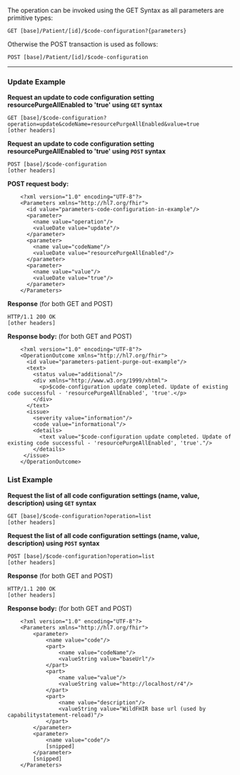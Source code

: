 
The operation can be invoked using the GET Syntax as all parameters are primitive types:

`GET [base]/Patient/[id]/$code-configuration?{parameters}`

Otherwise the POST transaction is used as follows:

`POST [base]/Patient/[id]/$code-configuration`

---

### Update Example

**Request an update to code configuration setting resourcePurgeAllEnabled to 'true' using `GET` syntax**

~~~
GET [base]/$code-configuration?operation=update&codeName=resourcePurgeAllEnabled&value=true
[other headers]
~~~

**Request an update to code configuration setting resourcePurgeAllEnabled to 'true' using `POST` syntax**

~~~
POST [base]/$code-configuration
[other headers]
~~~

**POST request body:**

~~~
    <?xml version="1.0" encoding="UTF-8"?>
    <Parameters xmlns="http://hl7.org/fhir">
      <id value="parameters-code-configuration-in-example"/>
      <parameter>
        <name value="operation"/>
        <valueDate value="update"/>
      </parameter> 
      <parameter>
        <name value="codeName"/>
        <valueDate value="resourcePurgeAllEnabled"/>
      </parameter>
      <parameter>
        <name value="value"/>
        <valueDate value="true"/>
      </parameter>
    </Parameters>
~~~

**Response** (for both GET and POST)

~~~
HTTP/1.1 200 OK
[other headers]
~~~

**Response body:** (for both GET and POST)

~~~
    <?xml version="1.0" encoding="UTF-8"?>
    <OperationOutcome xmlns="http://hl7.org/fhir">
      <id value="parameters-patient-purge-out-example"/>
      <text>
        <status value="additional"/>
        <div xmlns="http://www.w3.org/1999/xhtml">
          <p>$code-configuration update completed. Update of existing code successful - 'resourcePurgeAllEnabled', 'true'.</p>
        </div>
      </text>
      <issue> 
        <severity value="information"/>
        <code value="informational"/>
        <details>
          <text value="$code-configuration update completed. Update of existing code successful - 'resourcePurgeAllEnabled', 'true'."/>
        </details>
     </issue>
    </OperationOutcome>
~~~


### List Example

**Request the list of all code configuration settings (name, value, description) using `GET` syntax**

~~~
GET [base]/$code-configuration?operation=list
[other headers]
~~~

**Request the list of all code configuration settings (name, value, description) using `POST` syntax**

~~~
POST [base]/$code-configuration?operation=list
[other headers]
~~~

**Response** (for both GET and POST)

~~~
HTTP/1.1 200 OK
[other headers]
~~~

**Response body:** (for both GET and POST)

~~~
    <?xml version="1.0" encoding="UTF-8"?>
    <Parameters xmlns="http://hl7.org/fhir">
        <parameter>
            <name value="code"/>
            <part>
                <name value="codeName"/>
                <valueString value="baseUrl"/>
            </part>
            <part>
                <name value="value"/>
                <valueString value="http://localhost/r4"/>
            </part>
            <part>
                <name value="description"/>
                <valueString value="WildFHIR base url (used by capabilitystatement-reload)"/>
            </part>
        </parameter>
        <parameter>
            <name value="code"/>
            [snipped]
        </parameter>
        [snipped]
    </Parameters>
~~~